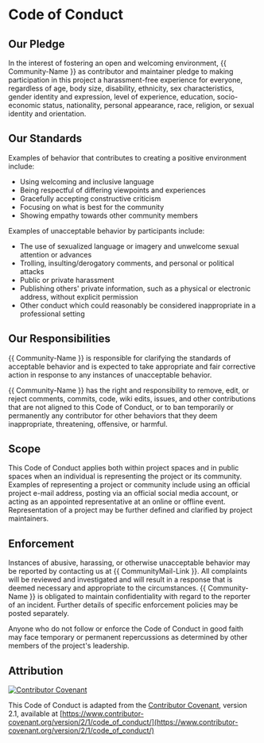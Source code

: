 <!--
Variables to be replaced:
- {{ Community-Name }}
- {{ CommunityMail-Link }}
-->

# Code of Conduct

## Our Pledge

In the interest of fostering an open and welcoming environment, {{ Community-Name }} as
contributor and maintainer pledge to making participation in this project a
harassment-free experience for everyone, regardless of age, body
size, disability, ethnicity, sex characteristics, gender identity and expression,
level of experience, education, socio-economic status, nationality, personal
appearance, race, religion, or sexual identity and orientation.

## Our Standards

Examples of behavior that contributes to creating a positive environment include:

* Using welcoming and inclusive language
* Being respectful of differing viewpoints and experiences
* Gracefully accepting constructive criticism
* Focusing on what is best for the community
* Showing empathy towards other community members

Examples of unacceptable behavior by participants include:

* The use of sexualized language or imagery and unwelcome sexual attention or advances
* Trolling, insulting/derogatory comments, and personal or political attacks
* Public or private harassment
* Publishing others' private information, such as a physical or electronic
  address, without explicit permission
* Other conduct which could reasonably be considered inappropriate in a
  professional setting

## Our Responsibilities

{{ Community-Name }} is responsible for clarifying the standards of acceptable
behavior and is expected to take appropriate and fair corrective action in
response to any instances of unacceptable behavior.

{{ Community-Name }} has the right and responsibility to remove, edit, or
reject comments, commits, code, wiki edits, issues, and other contributions
that are not aligned to this Code of Conduct, or to ban temporarily or
permanently any contributor for other behaviors that they deem inappropriate,
threatening, offensive, or harmful.

## Scope

This Code of Conduct applies both within project spaces and in public spaces
when an individual is representing the project or its community. Examples of
representing a project or community include using an official project e-mail
address, posting via an official social media account, or acting as an appointed
representative at an online or offline event. Representation of a project may be
further defined and clarified by project maintainers.

## Enforcement

Instances of abusive, harassing, or otherwise unacceptable behavior may be
reported by contacting us at {{ CommunityMail-Link }}.
All complaints will be reviewed and investigated and will result in a response that
is deemed necessary and appropriate to the circumstances. {{ Community-Name }} is
obligated to maintain confidentiality with regard to the reporter of an incident.
Further details of specific enforcement policies may be posted separately.

Anyone who do not follow or enforce the Code of Conduct in good
faith may face temporary or permanent repercussions as determined by other
members of the project's leadership.

## Attribution

[![Contributor Covenant](https://img.shields.io/badge/Contributor%20Covenant-2.1-4baaaa.svg)](CODE_OF_CONDUCT-template.md)

This Code of Conduct is adapted from the
[Contributor Covenant](https://www.contributor-covenant.org), version 2.1,
available at [https://www.contributor-covenant.org/version/2/1/code_of_conduct/](https://www.contributor-covenant.org/version/2/1/code_of_conduct/)
